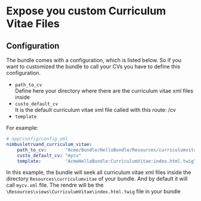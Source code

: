 # Expose you custom Curriculum Vitae Files

## Configuration

The bundle comes with a configuration, which is listed below.
So if you want to customized the bundle to call your CVs you have to define this configuration.

*   ```path_to_cv```  
    Define here your directory where there are the curriculum vitae xml files inside
*   ```custo_default_cv```  
    It is the default curriculum vitae xml file called with this route: /cv
*   ```template```

For example:
``` yml
# app/config/config.yml
nimbusletruand_curriculum_vitae:
    path_to_cv:       "Acme/Bundle/HelloBundle/Resources/curriculumvitae"
    custo_default_cv: "mycv"
    template:         "AcmeHelloBundle:CurriculumVitae:index.html.twig"
```
In this example, the bundle will seek all curriculum vitae xml files inside the directory ```Resources\curriculumvitae``` of your bundle. And by default it will call ```mycv.xml``` file. The rendre will be the ```\Resources\views\CurriculumVitae\index.html.twig``` file in your bundle